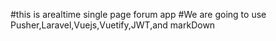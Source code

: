 #this is arealtime single page forum app
#We are going to use Pusher,Laravel,Vuejs,Vuetify,JWT,and markDown